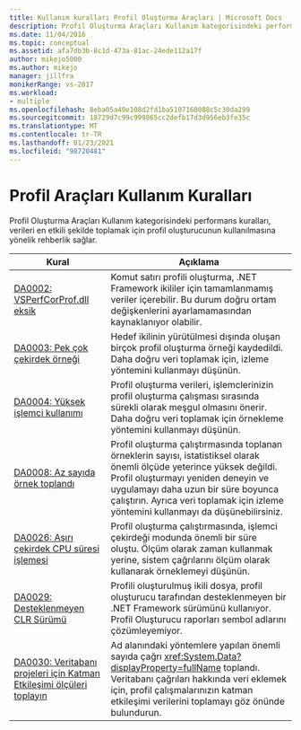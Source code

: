 ```yaml
---
title: Kullanım kuralları Profil Oluşturma Araçları | Microsoft Docs
description: Profil Oluşturma Araçları Kullanım kategorisindeki performans kurallarının, verileri en etkili şekilde toplamak için profil oluşturucuyu kullanma kılavuzunu nasıl sağladığını öğrenin.
ms.date: 11/04/2016
ms.topic: conceptual
ms.assetid: afa7db3b-8c1d-473a-81ac-24ede112a17f
author: mikejo5000
ms.author: mikejo
manager: jillfra
monikerRange: vs-2017
ms.workload:
- multiple
ms.openlocfilehash: 8eba05a40e108d2fd1ba5107160088c5c30da299
ms.sourcegitcommit: 18729d7c99c999865cc2defb17d3d956eb3fe35c
ms.translationtype: MT
ms.contentlocale: tr-TR
ms.lasthandoff: 01/23/2021
ms.locfileid: "98720481"
---
```

# <a name="profiling-tools-usage-rules"></a>Profil Araçları Kullanım Kuralları
Profil Oluşturma Araçları Kullanım kategorisindeki performans kuralları, verileri en etkili şekilde toplamak için profil oluşturucunun kullanılmasına yönelik rehberlik sağlar.

| Kural | Açıklama |
| - | - |
| [DA0002: VSPerfCorProf.dll eksik](../profiling/da0002-vsperfcorprof-dll-is-missing.md) | Komut satırı profili oluşturma, .NET Framework ikililer için tamamlanmamış veriler içerebilir. Bu durum doğru ortam değişkenlerini ayarlamamasından kaynaklanıyor olabilir. |
| [DA0003: Pek çok çekirdek örneği](../profiling/da0003-many-kernel-samples.md) | Hedef ikilinin yürütülmesi dışında oluşan birçok profil oluşturma örneği kaydedildi. Daha doğru veri toplamak için, izleme yöntemini kullanmayı düşünün. |
| [DA0004: Yüksek işlemci kullanımı](../profiling/da0004-high-processor-usage.md) | Profil oluşturma verileri, işlemclerinizin profil oluşturma çalışması sırasında sürekli olarak meşgul olmasını önerir. Daha doğru veri toplamak için örnekleme yöntemini kullanmayı düşünün. |
| [DA0008: Az sayıda örnek toplandı](../profiling/da0008-few-samples-collected.md) | Profil oluşturma çalıştırmasında toplanan örneklerin sayısı, istatistiksel olarak önemli ölçüde yeterince yüksek değildi. Profil oluşturmayı yeniden deneyin ve uygulamayı daha uzun bir süre boyunca çalıştırın. Ayrıca veri toplamak için izleme yöntemini kullanmayı da düşünebilirsiniz. |
| [DA0026: Aşırı çekirdek CPU süresi işlemesi](../profiling/da0026-excessive-kernel-cpu-time-processing.md) | Profil oluşturma çalıştırmasında, işlemci çekirdeği modunda önemli bir süre oluştu. Ölçüm olarak zaman kullanmak yerine, sistem çağrılarını ölçüm olarak kullanarak örneklemeyi düşünün. |
| [DA0029: Desteklenmeyen CLR Sürümü](../profiling/da0029-unsupported-clr-version.md) | Profili oluşturulmuş ikili dosya, profil oluşturucu tarafından desteklenmeyen bir .NET Framework sürümünü kullanıyor. Profil Oluşturucu raporları sembol adlarını çözümleyemiyor. |
| [DA0030: Veritabanı projeleri için Katman Etkileşimi ölçüleri toplayın](../profiling/da0030-gather-tier-interaction-measurements-for-database-projects.md) | Ad alanındaki yöntemlere yapılan önemli sayıda çağrı <xref:System.Data?displayProperty=fullName> toplandı. Veritabanı çağrıları hakkında veri eklemek için, profil çalışmalarınızın katman etkileşimi verilerini toplamayı göz önünde bulundurun. |
